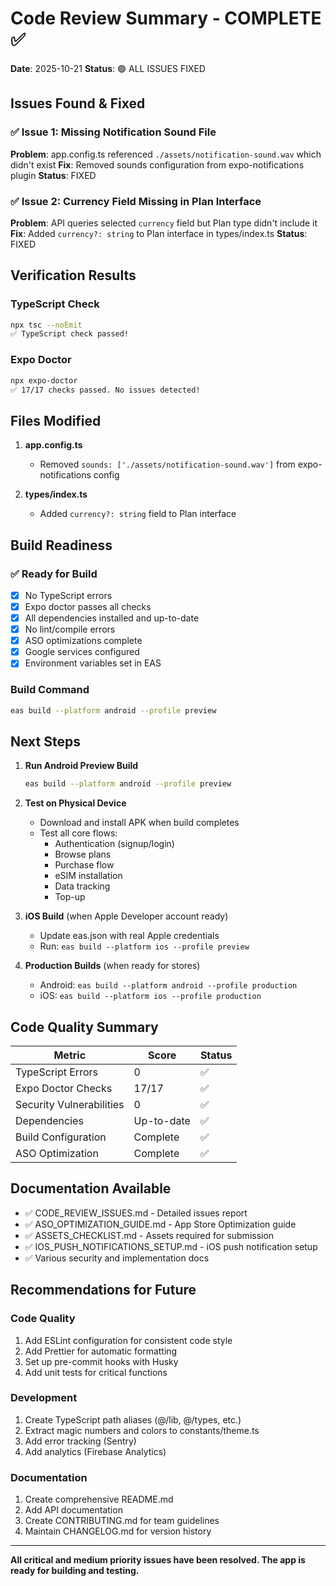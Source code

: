 # Code Review Summary - COMPLETE ✅

**Date**: 2025-10-21
**Status**: 🟢 ALL ISSUES FIXED

## Issues Found & Fixed

### ✅ Issue 1: Missing Notification Sound File
**Problem**: app.config.ts referenced `./assets/notification-sound.wav` which didn't exist
**Fix**: Removed sounds configuration from expo-notifications plugin
**Status**: FIXED

### ✅ Issue 2: Currency Field Missing in Plan Interface
**Problem**: API queries selected `currency` field but Plan type didn't include it
**Fix**: Added `currency?: string` to Plan interface in types/index.ts
**Status**: FIXED

## Verification Results

### TypeScript Check
```bash
npx tsc --noEmit
✅ TypeScript check passed!
```

### Expo Doctor
```bash
npx expo-doctor
✅ 17/17 checks passed. No issues detected!
```

## Files Modified

1. **app.config.ts**
   - Removed `sounds: ['./assets/notification-sound.wav']` from expo-notifications config

2. **types/index.ts**
   - Added `currency?: string` field to Plan interface

## Build Readiness

### ✅ Ready for Build
- [x] No TypeScript errors
- [x] Expo doctor passes all checks
- [x] All dependencies installed and up-to-date
- [x] No lint/compile errors
- [x] ASO optimizations complete
- [x] Google services configured
- [x] Environment variables set in EAS

### Build Command
```bash
eas build --platform android --profile preview
```

## Next Steps

1. **Run Android Preview Build**
   ```bash
   eas build --platform android --profile preview
   ```

2. **Test on Physical Device**
   - Download and install APK when build completes
   - Test all core flows:
     - Authentication (signup/login)
     - Browse plans
     - Purchase flow
     - eSIM installation
     - Data tracking
     - Top-up

3. **iOS Build** (when Apple Developer account ready)
   - Update eas.json with real Apple credentials
   - Run: `eas build --platform ios --profile preview`

4. **Production Builds** (when ready for stores)
   - Android: `eas build --platform android --profile production`
   - iOS: `eas build --platform ios --profile production`

## Code Quality Summary

| Metric | Score | Status |
|--------|-------|--------|
| TypeScript Errors | 0 | ✅ |
| Expo Doctor Checks | 17/17 | ✅ |
| Security Vulnerabilities | 0 | ✅ |
| Dependencies | Up-to-date | ✅ |
| Build Configuration | Complete | ✅ |
| ASO Optimization | Complete | ✅ |

## Documentation Available

- ✅ CODE_REVIEW_ISSUES.md - Detailed issues report
- ✅ ASO_OPTIMIZATION_GUIDE.md - App Store Optimization guide
- ✅ ASSETS_CHECKLIST.md - Assets required for submission
- ✅ IOS_PUSH_NOTIFICATIONS_SETUP.md - iOS push notification setup
- ✅ Various security and implementation docs

## Recommendations for Future

### Code Quality
1. Add ESLint configuration for consistent code style
2. Add Prettier for automatic formatting
3. Set up pre-commit hooks with Husky
4. Add unit tests for critical functions

### Development
1. Create TypeScript path aliases (@/lib, @/types, etc.)
2. Extract magic numbers and colors to constants/theme.ts
3. Add error tracking (Sentry)
4. Add analytics (Firebase Analytics)

### Documentation
1. Create comprehensive README.md
2. Add API documentation
3. Create CONTRIBUTING.md for team guidelines
4. Maintain CHANGELOG.md for version history

---

**All critical and medium priority issues have been resolved. The app is ready for building and testing.**
